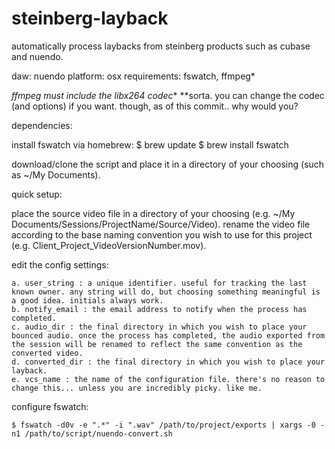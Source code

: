 # steinberg-layback
automatically process laybacks from steinberg products such as cubase and nuendo.

daw: nuendo
platform: osx
requirements: fswatch, ffmpeg*

*ffmpeg must include the libx264 codec**
**sorta. you can change the codec (and options) if you want. though, as of this commit.. why would you? 

dependencies:

install fswatch via homebrew:
    $ brew update
    $ brew install fswatch

download/clone the script and place it in a directory of your choosing (such as ~/My Documents).

quick setup:

  place the source video file in a directory of your choosing (e.g. ~/My Documents/Sessions/ProjectName/Source/Video). rename the video file according to the base naming convention you wish to use for this project (e.g. Client_Project_VideoVersionNumber.mov).

  edit the config settings:

    a. user_string : a unique identifier. useful for tracking the last known owner. any string will do, but choosing something meaningful is a good idea. initials always work. 
    b. notify_email : the email address to notify when the process has completed. 
    c. audio_dir : the final directory in which you wish to place your bounced audio. once the process has completed, the audio exported from the session will be renamed to reflect the same convention as the converted video.  
    d. converted_dir : the final directory in which you wish to place your layback. 
    e. vcs_name : the name of the configuration file. there's no reason to change this... unless you are incredibly picky. like me. 

  configure fswatch:

    $ fswatch -d0v -e ".*" -i ".wav" /path/to/project/exports | xargs -0 -n1 /path/to/script/nuendo-convert.sh
